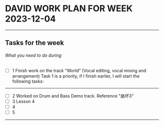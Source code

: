 # DAVID WORK PLAN FOR WEEK 2023-12-04
---
## Tasks for the week
###### What you need to do during
- [ ] 1 Finish work on the track "World" (Vocal editing, vocal mixing and arrangement)
Task 1 is a priority, if I finish earlier, I will start the following tasks:
---
- [ ] 2 Worked on Drum and Bass Demo track. Reference "崩坏3"
- [ ] 3 Lesson 4 
- [ ] 4
- [ ] 5
---
